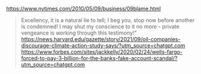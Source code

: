 https://www.nytimes.com/2010/05/09/business/09blame.html
>Excellency, it is a natural lie to tell; I beg you, stop now before another is condemned! I may shut my conscience to it no more - private vengeance is working through this testimony!"
https://news.harvard.edu/gazette/story/2021/09/oil-companies-discourage-climate-action-study-says/?utm_source=chatgpt.com
https://www.forbes.com/sites/jackkelly/2020/02/24/wells-fargo-forced-to-pay-3-billion-for-the-banks-fake-account-scandal/?utm_source=chatgpt.com